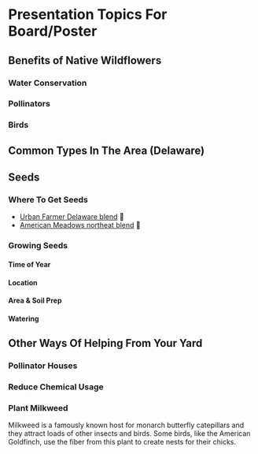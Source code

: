 # Presentation Topics For Board/Poster

## Benefits of Native Wildflowers

### Water Conservation 

### Pollinators

### Birds

## Common Types In The Area (Delaware)

## Seeds

### Where To Get Seeds
  * [Urban Farmer Delaware blend](https://www.ufseeds.com/product/delaware-wildflower-seeds/) 📍
  * [American Meadows northeat blend](https://www.americanmeadows.com/northeast-pollinator-wildflower-seed-mix) 📍

### Growing Seeds

#### Time of Year

#### Location 

#### Area & Soil Prep 

#### Watering 

## Other Ways Of Helping From Your Yard

### Pollinator Houses 

### Reduce Chemical Usage 

### Plant Milkweed
Milkweed is a famously known host for monarch butterfly catepillars and they attract loads of other insects and birds. Some birds, like the American Goldfinch, use the fiber from this plant to create nests for their chicks. 
